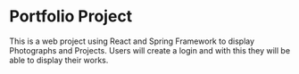  # Portfolio Project
This is a web project using React and Spring Framework to display Photographs and Projects. Users will create a login and with this they will be able to display their works.
